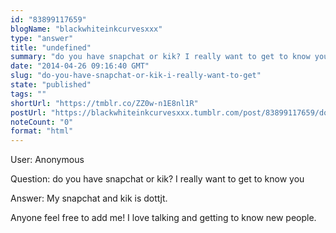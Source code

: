 ```yaml
---
id: "83899117659"
blogName: "blackwhiteinkcurvesxxx"
type: "answer"
title: "undefined"
summary: "do you have snapchat or kik? I really want to get to know you"
date: "2014-04-26 09:16:40 GMT"
slug: "do-you-have-snapchat-or-kik-i-really-want-to-get"
state: "published"
tags: ""
shortUrl: "https://tmblr.co/ZZ0w-n1E8nl1R"
postUrl: "https://blackwhiteinkcurvesxxx.tumblr.com/post/83899117659/do-you-have-snapchat-or-kik-i-really-want-to-get"
noteCount: "0"
format: "html"
---
```


User: Anonymous

Question: do you have snapchat or kik? I really want to get to know you

Answer: My snapchat and kik is dottjt. 

Anyone feel free to add me! I love talking and getting to know new people.


